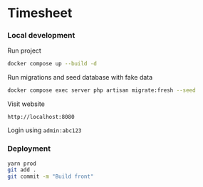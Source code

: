 # Timesheet

### Local development

Run project
```bash
docker compose up --build -d
```

Run migrations and seed database with fake data
```bash
docker compose exec server php artisan migrate:fresh --seed
```

Visit website
```
http://localhost:8080
```

Login using `admin:abc123`


### Deployment

```bash
yarn prod
git add .
git commit -m "Build front"
```
